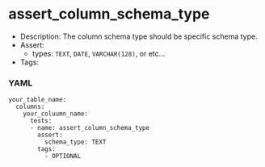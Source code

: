 # assert_column_schema_type

- Description: The column schema type should be specific schema type.
- Assert:
  - types: `TEXT`, `DATE`, `VARCHAR(128)`, or etc...
- Tags:

### YAML

```
your_table_name:
  columns:
    your_coluumn_name:
      tests:
      - name: assert_column_schema_type
        assert:
          schema_type: TEXT
        tags:
          - OPTIONAL
```
